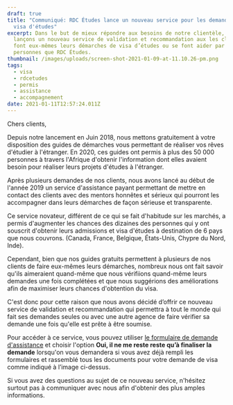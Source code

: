 ```yaml
---
draft: true
title: "Communiqué: RDC Études lance un nouveau service pour les demandeurs de
  visa d'études"
excerpt: Dans le but de mieux répondre aux besoins de notre clientèle, nous
  lançons un nouveau service de validation et recommandation aux les clients qui
  font eux-mêmes leurs démarches de visa d’études ou se font aider par d'autres
  personnes que RDC Études.
thumbnail: /images/uploads/screen-shot-2021-01-09-at-11.10.26-pm.png
tags:
  - visa
  - rdcetudes
  - permis
  - assistance
  - accompagnement
date: 2021-01-11T12:57:24.011Z
---
```

Chers clients,

Depuis notre lancement en Juin 2018, nous mettons gratuitement à votre disposition des guides de démarches vous permettant de réaliser vos rêves d'étudier à l'étranger. En 2020, ces guides ont permis à plus des 50 000 personnes à travers l'Afrique d'obtenir l'information dont elles avaient besoin pour réaliser leurs projets d'études à l'étranger.

Après plusieurs demandes de nos clients, nous avons lancé au début de l'année 2019 un service d'assistance payant permettant de mettre en contact des clients avec des mentors honnêtes et sérieux qui pourront les accompagner dans leurs démarches de façon sérieuse et transparente.

Ce service novateur, différent de ce qui se fait d'habitude sur les marchés, a permis d'augmenter les chances des dizaines des personnes qui y ont souscrit d'obtenir leurs admissions et visa d'études à destination de 6 pays que nous couvrons. (Canada, France, Belgique, États-Unis, Chypre du Nord, Inde).

Cependant, bien que nos guides gratuits permettent à plusieurs de nos clients de faire eux-mêmes leurs démarches, nombreux nous ont fait savoir qu'ils aimeraient quand-même que nous vérifiions quand-même leurs demandes une fois complétées et que nous suggérions des améliorations afin de maximiser leurs chances d'obtention du visa.

C'est donc pour cette raison que nous avons décidé d’offrir ce nouveau service de validation et recommandation qui permettra à tout le monde qui fait ses demandes seules ou avec une autre agence de faire vérifier sa demande une fois qu'elle est prête à être soumise.

Pour accéder à ce service, vous pouvez utiliser [le formulaire de demande d'assistance](/accompagnement) et choisir l'option **Oui, il ne me reste reste qu’à finaliser la demande** lorsqu'on vous demandera si vous avez déjà rempli les formulaires et rassemblé tous les documents pour votre demande de visa comme indiqué à l’image ci-dessus.

Si vous avez des questions au sujet de ce nouveau service, n'hésitez surtout pas à communiquer avec nous afin d'obtenir des plus amples informations.